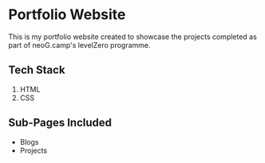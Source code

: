 # Portfolio Website

This is my portfolio website created to showcase the projects completed as part of neoG.camp's levelZero programme.

## Tech Stack

1. HTML
2. CSS

## Sub-Pages Included
* Blogs 
* Projects
